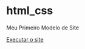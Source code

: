 # html_css
 Meu Primeiro Modelo de Site

 <a href="https://github.com/AykoSousa/html_css/blob/main/index.html">Executar o site<a>
